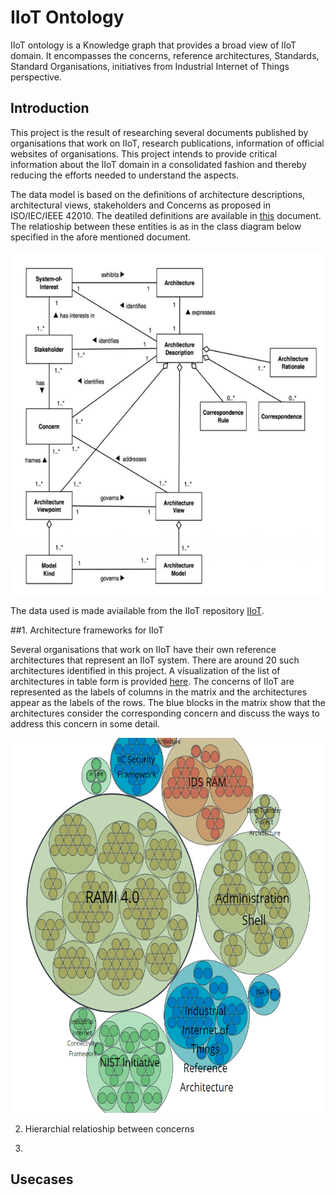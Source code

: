 # IIoT Ontology
IIoT ontology is a Knowledge graph that provides a broad view of IIoT domain. It encompasses the concerns, reference architectures, Standards, Standard Organisations, initiatives from Industrial Internet of Things perspective. 

## Introduction
This project is the result of researching several documents published by organisations that work on IIoT, research publications, information of official websites of organisations. This project intends to provide critical information about the IIoT domain in a consolidated fashion and thereby reducing the efforts needed to understand the aspects.

The data model is based on the definitions of architecture descriptions, architectural views, stakeholders and Concerns as proposed in ISO/IEC/IEEE 42010. The deatiled definitions are available in [this](http://cabibbo.dia.uniroma3.it/asw/altrui/iso-iec-ieee-42010-2011.pdf) document. The relatioship between these entities is as in the class diagram below specified in the afore mentioned document.

<p align="center">
<img src="https://github.com/PriyankaNanjappa/IIoT/blob/master/docs/static/images/ArchitecturalDescription.png" alt="Architectural Description" width="600" height="550"/>

The data used is made aviailable from the IIoT repository [IIoT](https://github.com/PriyankaNanjappa/IIoT).

##1. Architecture frameworks for IIoT

Several organisations that work on IIoT have their own reference architectures that represent an IIoT system.
There are around 20 such architectures identified in this project. A visualization of the list of architectures in table form is provided [here](https://i40-tools.github.io/StandardOntologyVisualization/views/matrix_fw_concern.html). The concerns of IIoT are represented as the labels of columns in the matrix and the architectures appear as the labels of the rows. The blue blocks in the matrix show that the architectures consider the corresponding concern and discuss the ways to address this concern in some detail.


<p align="center">
<img src="https://github.com/PriyankaNanjappa/IIoT/blob/master/docs/static/images/referencearchitectures.png" alt="Reference architectures" width="600" height="600"/>

</p>



2. Hierarchial relatioship between concerns 





3. 


## Usecases
